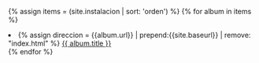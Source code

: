 {% assign items = (site.instalacion | sort: 'orden') %}
{% for album in items %}
    <li>
        {% assign direccion =  {{album.url}} | prepend:{{site.baseurl}} | remove: "index.html" %}
        <a href="{{ direccion }}">{{ album.title }}</a>
    </li>
{% endfor %}
</ul>


